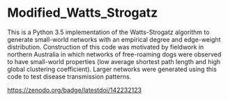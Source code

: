 # Modified_Watts_Strogatz

This is a Python 3.5 implementation of the Watts-Strogatz algorithm to generate small-world networks with an empirical degree and edge-weight distribution. Construction of this code was motivated by fieldwork in northern Australia in which networks of free-roaming dogs were observed to have small-world properties (low average shortest path length and high global clustering coefficient). Larger networks were generated using this code to test disease transmission patterns.

https://zenodo.org/badge/latestdoi/142232123
